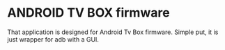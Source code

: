 
# ANDROID TV BOX firmware


That application is designed for Android Tv Box firmware.
Simple put, it is just wrapper for adb with a GUI.